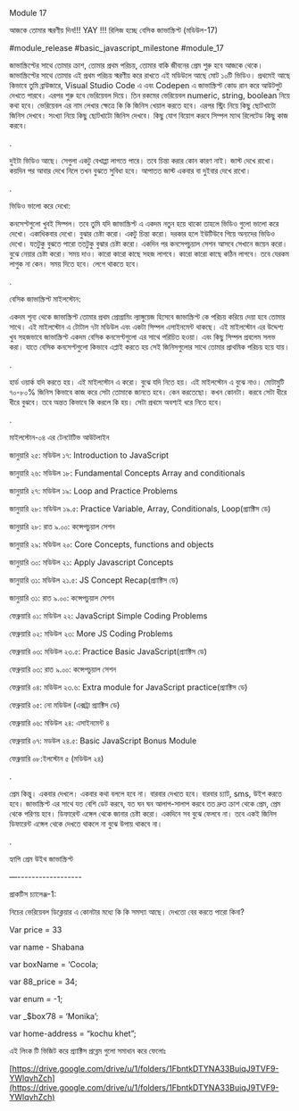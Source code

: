 Module 17

আজকে তোমার স্মরণীয় দিন!!! YAY !!! রিলিজ হচ্ছে বেসিক জাভাস্ক্রিপ্ট (মডিউল-17)

#module_release #basic_javascript_milestone #module_17

জাভাস্ক্রিপ্টের সাথে তোমার ক্রাশ, তোমার প্রথম পরিচয়, তোমার বাকি জীবনের প্রেম শুরু হবে আজকে থেকে। জাভাস্ক্রিপ্টের সাথে তোমার এই প্রথম পরিচয় স্মরণীয় করে রাখতে এই মডিউলে আছে মোট ১০টি ভিডিও। প্রথমেই আছে কিভাবে তুমি ব্রাউজারে, Visual Studio Code এ এবং Codepen এ জাভাস্ক্রিপ্ট কোড রান করে আউটপুট দেখতে পারবে। এরপর শুরু হবে ভেরিয়েবল দিয়ে। তিন রকমের ভেরিয়েবল numeric, string, boolean নিয়ে কথা হবে। ভেরিয়েবল এর নাম লেখার ক্ষেত্রে কি কি জিনিস খেয়াল করতে হবে। এরপর স্ট্রিং নিয়ে কিছু ছোটখাটো জিনিস দেখবে। সংখ্যা নিয়ে কিছু ছোটখাটো জিনিস দেখবে। কিছু যোগ বিয়োগ করবে সিম্পল ম্যাথ রিলেটেড কিছু কাজ করবে।

.

দুইটা ভিডিও আছে। সেগুলা একটু বেখাপ্পা লাগতে পারে। তবে চিন্তা করার কোন কারণ নাই। জাস্ট দেখে রাখো। কয়দিন পর আবার দেখে নিলে তখন বুঝতে সুবিধা হবে। আপাতত জাস্ট একবার বা দুইবার দেখে রাখো।

.

ভিডিও ভালো করে দেখো:

কনসেপ্টগুলো খুবই সিম্পল। তবে তুমি যদি জাভাস্ক্রিপ্ট এ একদম নতুন হয়ে থাকো তাহলে ভিডিও গুলো ভালো করে দেখো। একাধিকবার দেখো। বুঝার চেষ্টা করো। একটু চিন্তা করো। দরকার হলে ইউটিউবে গিয়ে অন্যদের ভিডিও দেখো। যতটুকু বুঝতে পারো ততটুকু বুঝার চেষ্টা করো। একদিন পর কনসেপচুয়াল সেশন আসবে সেখানে জয়েন করো। বুঝে নেয়ার চেষ্টা করো। সময় দাও। কারো কারো কাছে সহজ লাগবে। কারো কারো কাছে কঠিন লাগবে। তবে যেরকম লাগুক না কেন। সময় দিতে হবে। লেগে থাকতে হবে।

.

বেসিক জাভাস্ক্রিপ্ট মাইলস্টোন:

একদম শূন্য থেকে জাভাস্ক্রিপ্ট তোমার প্রথম প্রোগ্রামিং ল্যাঙ্গুয়েজ হিসেবে জাভাস্ক্রিপ্ট কে পরিচয় করিয়ে দেয়া হবে তোমার সাথে। এই মাইলস্টোন এ টোটাল ৭টা মডিউল এবং একটা সিম্পল এসাইনমেন্ট থাকছে। এই মাইলস্টোন এর উদ্দেশ্য খুব সহজভাবে জাভাস্ক্রিপ্ট একদম বেসিক কনসেপ্টগুলো এর সাথে পরিচিত হওয়া। এবং কিছু সিম্পল প্রবলেম সলভ করা। যাতে বেসিক কনসেপ্টগুলো কিভাবে এপ্লাই করতে হয় সেই জিনিসগুলোর সাথে তোমার প্রাথমিক পরিচয় হয়ে যায়।

.

হার্ড ওয়ার্ক যদি করতে হয়। এই মাইলস্টোন এ করো। বুঝে যদি নিতে হয়। এই মাইলস্টোন এ বুঝে নাও। মোটামুটি ৭০-৮০% জিনিস কিভাবে কাজ করে সেটা তোমাকে জানতে হবে। কেন করতেছো। কখন কোনটা। করবে সেটা ধীরে ধীরে বুঝবে। তবে অন্তত কিভাবে কি করলে কি হয়। সেটা প্রথমে অবশ্যই ধরে নিতে হবে।

.

মাইলস্টোন-০৪ এর টেনটেটিভ আউটলাইন

জানুয়ারি ২৫: মডিউল ১৭: Introduction to JavaScript

জানুয়ারি ২৬: মডিউল ১৮: Fundamental Concepts Array and conditionals

জানুয়ারি ২৭: মডিউল ১৯: Loop and Practice Problems

জানুয়ারি ২৮: মডিউল ১৯.৫: Practice Variable, Array, Conditionals, Loop(প্র্যাক্টিস ডে)

জানুয়ারি ২৮: রাত ৯.০০: কন্সেপচুয়াল সেশন

জানুয়ারি ২৯: মডিউল ২০: Core Concepts, functions and objects

জানুয়ারি ৩০: মডিউল ২১: Apply Javascript Concepts

জানুয়ারি ৩১: মডিউল ২১.৫: JS Concept Recap(প্র্যাক্টিস ডে)

জানুয়ারি ৩১: রাত ৯.০০: কন্সেপচুয়াল সেশন

ফেব্রুয়ারি ০১: মডিউল ২২: JavaScript Simple Coding Problems

ফেব্রুয়ারি ০২: মডিউল ২৩: More JS Coding Problems

ফেব্রুয়ারি ০৩: মডিউল ২৩.৫: Practice Basic JavaScript(প্র্যাক্টিস ডে)

ফেব্রুয়ারি ০৩: রাত ৯.০০: কন্সেপচুয়াল সেশন

ফেব্রুয়ারি ০৪: মডিউল ২৩.৬: Extra module for JavaScript practice(প্র্যাক্টিস ডে)

ফেব্রুয়ারি ০৫: নো মডিউল (এক্সট্রা প্র্যাক্টিস ডে)

ফেব্রুয়ারি ০৬: মডিউল ২৪: এসাইনমেন্ট ৪

ফেব্রুয়ারি ০৭: মডউল ২৪.৫: Basic JavaScript Bonus Module

ফেব্রুয়ারি ০৮:ইলস্টোন ৫ (মডিউল ২৪)

.

প্রেম কিন্তু। একবার দেখলে। একবার কথা বললে হবে না। বারবার দেখতে হবে। বারবার চ্যাট, sms, উইশ করতে হবে। জাভাস্ক্রিপ্ট এর সাথে যত বেশি ডেট করবে, যত ঘন ঘন আলাপ-সালাপ করবে তত দ্রুত ক্রাশ থেকে প্রেম, প্রেম থেকে পরিণয় হবে। ডিফারেন্ট এঙ্গেল থেকে জানার চেষ্টা করো। একদিনে সব বুঝে ফেলবে না। তবে একই জিনিস ডিফারেন্ট এঙ্গেল থেকে দেখতে থাকলে না বুঝে উপায় থাকবে না।

.

হ্যাপি প্রেম উইথ জাভাস্ক্রিপ্ট

—------------------

প্রাকটিস চ্যালেঞ্জ-1:

নিচের ভেরিয়েবল ডিক্লেয়ার এ কোনটার মধ্যে কি কি সমস্যা আছে। দেখতো বের করতে পারো কিনা?

Var price = 33

var name - Shabana

var boxName = ‘Cocola;

var 88_price = 34;

var enum = -1;

var \_$box’78 = ‘Monika’;

var home-address = “kochu khet”;

এই লিংক টি ভিজিট করে প্র্যাক্টিস প্রব্লেম গুলো সমাধান করে ফেলোঃ

[https://drive.google.com/drive/u/1/folders/1FbntkDTYNA33BuiqJ9TVF9-YWlqvhZch](https://drive.google.com/drive/u/1/folders/1FbntkDTYNA33BuiqJ9TVF9-YWlqvhZch)
